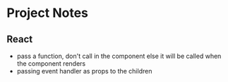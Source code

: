 # Project Notes


React
---
- pass a function, don't call in  the component else it will be called when the component renders 
- passing event handler as props to the children
